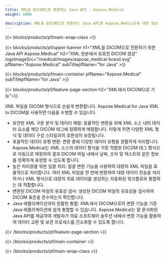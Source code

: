 ```yaml
---
title: XML을 DICOM으로 변환하는 Java API - Aspose.Medical
weight: 6000

description: XML을 DICOM으로 변환하는 Java API용 Aspose.Medical에 대한 정보
---
```


{{< blocks/products/pf/main-wrap-class >}}

{{< blocks/products/pf/upper-banner h1="XML을 DICOM으로 전환하기 위한 Java API Aspose.Medical" h2="XML 원본에서 유효한 DICOM 생성" logoImageSrc="/medical/images/aspose_medical-brand.svg" pfName="Aspose.Medical" subTitlepfName="for Java" >}}

{{< blocks/products/pf/main-container pfName="Aspose.Medical" subTitlepfName="for Java" >}}

{{< blocks/products/pf/feature-page-section h2="XML에서 DICOM으로 기능">}}

<p>XML 파일을 DICOM 형식으로 손쉽게 변환합니다. Aspose.Medical for Java XML to DICOM을 사용하면 다음을 수행할 수 있습니다.</p>

<ul>
<li>유연한 XML 구문 분석 및 데이터 매핑: 효율적인 변환을 위해 XML 소스 내의 데이터 요소를 해당 DICOM 태그에 정확하게 매핑합니다. 이렇게 하면 다양한 XML 형식 및 데이터 구성 스타일과의 호환성이 보장됩니다.</li>
<li>포괄적인 데이터 유형 변환: 변환 중에 다양한 데이터 유형을 원활하게 처리합니다. Aspose.Medical는 XML 소스의 데이터 형식을 가장 적합한 DICOM 태그 형식으로 자동으로 매핑하여 결과 DICOM 파일 내에서 날짜, 숫자 및 텍스트와 같은 정보를 정확하게 표현할 수 있도록 합니다.</li>
<li>높은 처리량을 위한 일괄 처리: 일괄 변환 기능을 사용하여 대량의 XML 파일을 효율적으로 처리합니다. 여러 XML 파일을 한 번에 변환하여 대량 데이터 전송을 처리하거나 XML 형식으로 대량의 의료 데이터를 생성하는 자동화된 워크플로와 통합하는 데 적합합니다.</li>
<li>변환된 DICOM 파일의 유효성 검사: 생성된 DICOM 파일의 유효성을 검사하여 DICOM 표준을 준수하는지 확인합니다.</li>
<li>Java 애플리케이션과의 원활한 통합: XML에서 DICOM으로의 변환 기능을 기존 Java 애플리케이션에 쉽게 통합할 수 있습니다. Aspose.Medical는 잘 문서화된 Java API를 제공하여 개발자가 의료 소프트웨어 솔루션 내에서 변환 기능을 활용하여 데이터 교환 및 보관 프로세스를 간소화할 수 있도록 합니다.</li>
</ul>

{{< /blocks/products/pf/feature-page-section >}}

{{< /blocks/products/pf/main-container >}}

{{< /blocks/products/pf/main-wrap-class >}}